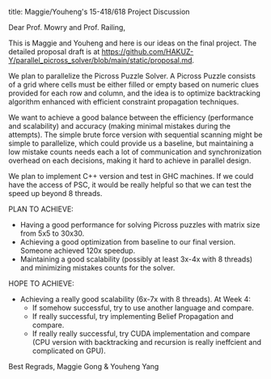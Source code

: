 title: Maggie/Youheng's 15-418/618 Project Discussion

Dear Prof. Mowry and Prof. Railing,

This is Maggie and Youheng and here is our ideas on the final project.
The detailed proposal draft is at https://github.com/HAKUZ-Y/parallel_picross_solver/blob/main/static/proposal.md.

We plan to parallelize the Picross Puzzle Solver. A Picross Puzzle consists of a grid where cells must be either filled or empty based on numeric clues provided for each row and column, and the idea is to optimize backtracking algorithm enhanced with efficient constraint propagation techniques.

We want to achieve a good balance between the efficiency (performance and scalability) and accuracy (making minimal mistakes during the attempts). The simple brute force version with sequential scanning might be simple to parallelize, which could provide us a baseline, but maintaining a low mistake counts needs each a lot of communication and synchronization overhead on each decisions, making it hard to achieve in parallel design.

We plan to implement C++ version and test in GHC machines. If we could have the access of PSC, it would be really helpful so that we can test the speed up beyond 8 threads.

PLAN TO ACHIEVE:
- Having a good performance for solving Picross puzzles with matrix size from 5x5 to 30x30.
- Achieving a good optimization from baseline to our final version. Someone achieved 120x speedup.
- Maintaining a good scalability (possibly at least 3x-4x with 8 threads) and minimizing mistakes counts for the solver.

HOPE TO ACHIEVE:
- Achieving a really good scalability (6x-7x with 8 threads). At Week 4:
    - If somehow successful, try to use another language and compare.
    - If really successful, try implementing Belief Propagation and compare.
    - If really really successful, try CUDA implementation and compare (CPU version with backtracking and recursion is really ineffcient and complicated on GPU).


Best Regrads,
Maggie Gong & Youheng Yang